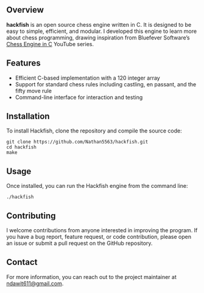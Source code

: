 ## Overview

**hackfish** is an open source chess engine written in C. It is designed to be easy to simple, efficient, and modular. I developed this engine to learn more about chess programming, drawing inspiration from Bluefever Software’s [Chess Engine in C](https://www.youtube.com/playlist?list=PLZ1QII7yudbc-Ky058TEaOstZHVbT-2hg) YouTube series.

## Features

- Efficient C-based implementation with a 120 integer array
- Support for standard chess rules including castling, en passant, and the fifty move rule
- Command-line interface for interaction and testing

## Installation

To install Hackfish, clone the repository and compile the source code:

```
git clone https://github.com/Nathan5563/hackfish.git
cd hackfish
make
```

## Usage

Once installed, you can run the Hackfish engine from the command line:

```
./hackfish
```

## Contributing

I welcome contributions from anyone interested in improving the program. If you have a bug report, feature request, or code contribution, please open an issue or submit a pull request on the GitHub repository.

## Contact

For more information, you can reach out to the project maintainer at [ndawit611@gmail.com](mailto:ndawit611@gmail.com).

